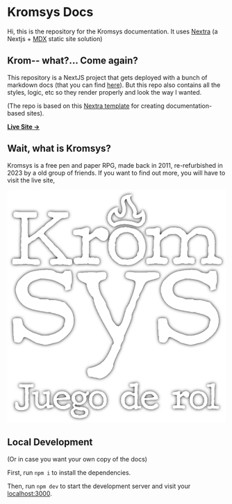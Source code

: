 # Kromsys Docs
Hi, this is the repository for the Kromsys documentation.
It uses [Nextra](https://nextra.site/) (a Nextjs + [MDX](https://mdxjs.com/) static site solution)

## Krom-- what?... Come again?
This repository is a NextJS project that gets deployed with a bunch of markdown docs (that you can find [here](https://github.com/sebastianpennino/krom_docs_nextra/pages)). But this repo also contains all the styles, logic, etc so they render properly and look the way I wanted.

(The repo is based on this [Nextra template](https://github.com/shuding/nextra-docs-template) for creating documentation-based sites).

[**Live Site →**](https://kromsys-docs.vercel.app)

## Wait, what is Kromsys?
Kromsys is a free pen and paper RPG, made back in 2011, re-refurbished in 2023 by a old group of friends. If you want to find out more, you will have to visit the live site,

[![](.github/kromsys.png)](https://kromsys-docs.vercel.app)

## Local Development
(Or in case you want your own copy of the docs)

First, run `npm i` to install the dependencies.

Then, run `npm dev` to start the development server and visit your [localhost:3000](http://localhost:3000).

